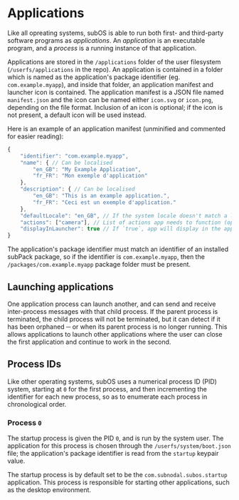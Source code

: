 # Applications
Like all opreating systems, subOS is able to run both first- and third-party
software programs as _applications_. An _application_ is an executable program,
and a _process_ is a running instance of that application.

Applications are stored in the `/applications` folder of the user filesystem
(`/userfs/applications` in the repo). An application is contained in a folder
which is named as the application's package identifier (eg.
`com.example.myapp`), and inside that folder, an application manifest and
launcher icon is contained. The application manifest is a JSON file named
`manifest.json` and the icon can be named either `icon.svg` or `icon.png`,
depending on the file format. Inclusion of an icon is optional; if the icon is
not present, a default icon will be used instead.

Here is an example of an application manifest (unminified and commented for
easier reading):

```javascript
{
    "identifier": "com.example.myapp",
    "name": { // Can be localised
        "en_GB": "My Example Application",
        "fr_FR": "Mon exemple d'application"
    },
    "description": { // Can be localised
        "en_GB": "This is an example application.",
        "fr_FR": "Ceci est un exemple d'application."
    },
    "defaultLocale": "en_GB", // If the system locale doesn't match a locale for app name/description
    "actions": ["camera"], // List of actions app needs to function (optional)
    "displayInLauncher": true // If `true`, app will display in the app launcher for users to open
}
```

The application's package identifier must match an identifier of an installed
subPack package, so if the identifier is `com.example.myapp`, then the
`/packages/com.example.myapp` package folder must be present.

## Launching applications
One application process can launch another, and can send and receive
inter-process messages with that child process. If the parent process is
terminated, the child process will not be terminated, but it can detect if it
has been orphaned ─ or when its parent process is no longer running. This allows
applications to launch other applications where the user can close the first
application and continue to work in the second.

## Process IDs
Like other operating systems, subOS uses a numerical process ID (PID) system,
starting at `0` for the first process, and then incrementing the identifier for
each new process, so as to enumerate each process in chronological order.

### Process `0`
The startup process is given the PID `0`, and is run by the system user. The
application for this process is chosen through the `/userfs/system/boot.json`
file; the application's package identifier is read from the `startup` keypair
value.

The startup process is by default set to be the `com.subnodal.subos.startup`
application. This process is responsible for starting other applications, such
as the desktop environment.
